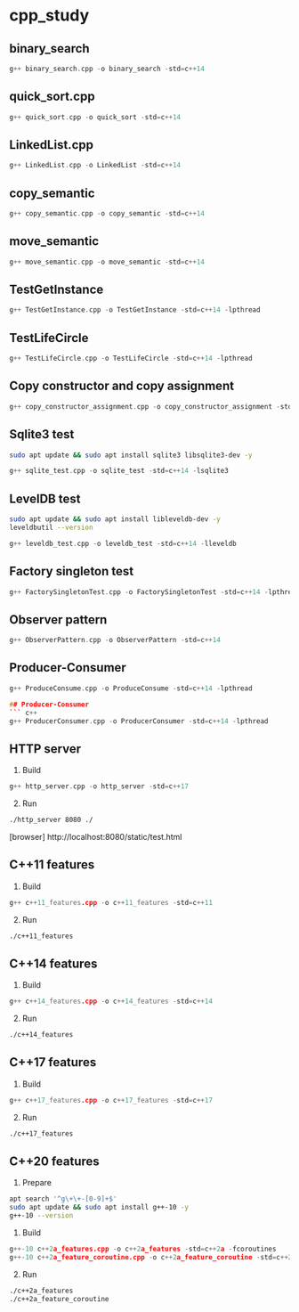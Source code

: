 # cpp_study

## binary_search
``` c++
g++ binary_search.cpp -o binary_search -std=c++14
```

## quick_sort.cpp
``` c++
g++ quick_sort.cpp -o quick_sort -std=c++14
```

## LinkedList.cpp
``` c++
g++ LinkedList.cpp -o LinkedList -std=c++14
```

## copy_semantic
``` c++
g++ copy_semantic.cpp -o copy_semantic -std=c++14
```

## move_semantic
``` c++
g++ move_semantic.cpp -o move_semantic -std=c++14
```

## TestGetInstance
``` c++
g++ TestGetInstance.cpp -o TestGetInstance -std=c++14 -lpthread
```

## TestLifeCircle
``` c++
g++ TestLifeCircle.cpp -o TestLifeCircle -std=c++14 -lpthread
```

## Copy constructor and copy assignment
``` c++
g++ copy_constructor_assignment.cpp -o copy_constructor_assignment -std=c++14
```

## Sqlite3 test
```bash
sudo apt update && sudo apt install sqlite3 libsqlite3-dev -y
```
``` c++
g++ sqlite_test.cpp -o sqlite_test -std=c++14 -lsqlite3
```

## LevelDB test
```bash
sudo apt update && sudo apt install libleveldb-dev -y
leveldbutil --version
```
``` c++
g++ leveldb_test.cpp -o leveldb_test -std=c++14 -lleveldb
```

## Factory singleton test
``` c++
g++ FactorySingletonTest.cpp -o FactorySingletonTest -std=c++14 -lpthread
```

## Observer pattern
``` c++
g++ ObserverPattern.cpp -o ObserverPattern -std=c++14
```

## Producer-Consumer
``` c++
g++ ProduceConsume.cpp -o ProduceConsume -std=c++14 -lpthread

## Producer-Consumer
``` c++
g++ ProducerConsumer.cpp -o ProducerConsumer -std=c++14 -lpthread
```

## HTTP server
1. Build
``` c++
g++ http_server.cpp -o http_server -std=c++17
```
2. Run
```bash
./http_server 8080 ./
```
[browser]
http://localhost:8080/static/test.html

## C++11 features
1. Build
``` c++
g++ c++11_features.cpp -o c++11_features -std=c++11
```
2. Run
```bash
./c++11_features
```

## C++14 features
1. Build
``` c++
g++ c++14_features.cpp -o c++14_features -std=c++14
```
2. Run
```bash
./c++14_features
```

## C++17 features
1. Build
``` c++
g++ c++17_features.cpp -o c++17_features -std=c++17
```
2. Run
```bash
./c++17_features
```

## C++20 features
1. Prepare
```bash
apt search '^g\+\+-[0-9]+$'
sudo apt update && sudo apt install g++-10 -y
g++-10 --version
```
1. Build
``` c++
g++-10 c++2a_features.cpp -o c++2a_features -std=c++2a -fcoroutines
g++-10 c++2a_feature_coroutine.cpp -o c++2a_feature_coroutine -std=c++2a -fcoroutines -pthread
```
2. Run
```bash
./c++2a_features
./c++2a_feature_coroutine
